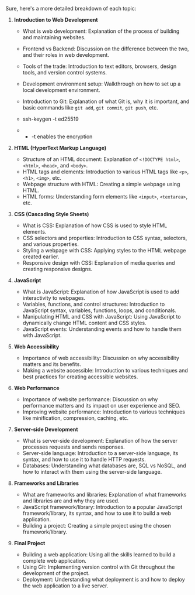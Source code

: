 Sure, here's a more detailed breakdown of each topic:

1. **Introduction to Web Development**
    * What is web development: Explanation of the process of building and maintaining websites.
    * Frontend vs Backend: Discussion on the difference between the two, and their roles in web development.
    * Tools of the trade: Introduction to text editors, browsers, design tools, and version control systems.
    * Development environment setup: Walkthrough on how to set up a local development environment.
    * Introduction to Git: Explanation of what Git is, why it is important, and basic commands like `git add`, `git commit`, `git push`, etc.
    
    * ssh-keygen -t ed25519
    * * -t enables the encryption

2. **HTML (HyperText Markup Language)**
    * Structure of an HTML document: Explanation of `<!DOCTYPE html>`, `<html>`, `<head>`, and `<body>`.
    * HTML tags and elements: Introduction to various HTML tags like `<p>`, `<h1>`, `<img>`, etc.
    * Webpage structure with HTML: Creating a simple webpage using HTML.
    * HTML forms: Understanding form elements like `<input>`, `<textarea>`, etc.

3. **CSS (Cascading Style Sheets)**
    * What is CSS: Explanation of how CSS is used to style HTML elements.
    * CSS selectors and properties: Introduction to CSS syntax, selectors, and various properties.
    * Styling a webpage with CSS: Applying styles to the HTML webpage created earlier.
    * Responsive design with CSS: Explanation of media queries and creating responsive designs.

4. **JavaScript**
    * What is JavaScript: Explanation of how JavaScript is used to add interactivity to webpages.
    * Variables, functions, and control structures: Introduction to JavaScript syntax, variables, functions, loops, and conditionals.
    * Manipulating HTML and CSS with JavaScript: Using JavaScript to dynamically change HTML content and CSS styles.
    * JavaScript events: Understanding events and how to handle them with JavaScript.

5. **Web Accessibility**
    * Importance of web accessibility: Discussion on why accessibility matters and its benefits.
    * Making a website accessible: Introduction to various techniques and best practices for creating accessible websites.

6. **Web Performance**
    * Importance of website performance: Discussion on why performance matters and its impact on user experience and SEO.
    * Improving website performance: Introduction to various techniques like minification, compression, caching, etc.

7. **Server-side Development**
    * What is server-side development: Explanation of how the server processes requests and sends responses.
    * Server-side language: Introduction to a server-side language, its syntax, and how to use it to handle HTTP requests.
    * Databases: Understanding what databases are, SQL vs NoSQL, and how to interact with them using the server-side language.

8. **Frameworks and Libraries**
    * What are frameworks and libraries: Explanation of what frameworks and libraries are and why they are used.
    * JavaScript framework/library: Introduction to a popular JavaScript framework/library, its syntax, and how to use it to build a web application.
    * Building a project: Creating a simple project using the chosen framework/library.

9. **Final Project**
    * Building a web application: Using all the skills learned to build a complete web application.
    * Using Git: Implementing version control with Git throughout the development of the project.
    * Deployment: Understanding what deployment is and how to deploy the web application to a live server.